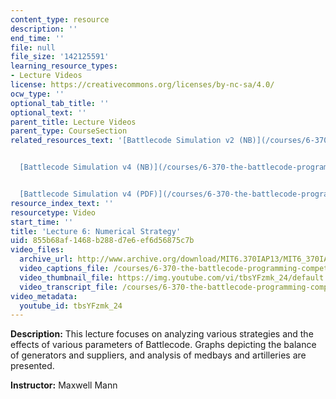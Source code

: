 ```yaml
---
content_type: resource
description: ''
end_time: ''
file: null
file_size: '142125591'
learning_resource_types:
- Lecture Videos
license: https://creativecommons.org/licenses/by-nc-sa/4.0/
ocw_type: ''
optional_tab_title: ''
optional_text: ''
parent_title: Lecture Videos
parent_type: CourseSection
related_resources_text: '[Battlecode Simulation v2 (NB)](/courses/6-370-the-battlecode-programming-competition-january-iap-2013/resources/numericalstrategy_2)


  [Battlecode Simulation v4 (NB)](/courses/6-370-the-battlecode-programming-competition-january-iap-2013/resources/numericalstrategy_4)


  [Battlecode Simulation v4 (PDF)](/courses/6-370-the-battlecode-programming-competition-january-iap-2013/resources/mit6_370iap13_numstrat_4)'
resource_index_text: ''
resourcetype: Video
start_time: ''
title: 'Lecture 6: Numerical Strategy'
uid: 855b68af-1468-b288-d7e6-ef6d56875c7b
video_files:
  archive_url: http://www.archive.org/download/MIT6.370IAP13/MIT6_370IAP13_lec6_ipod.mp4
  video_captions_file: /courses/6-370-the-battlecode-programming-competition-january-iap-2013/40aae211fa1e548883ab7d795807992c_tbsYFzmk_24.vtt
  video_thumbnail_file: https://img.youtube.com/vi/tbsYFzmk_24/default.jpg
  video_transcript_file: /courses/6-370-the-battlecode-programming-competition-january-iap-2013/bf23daf8bea14b70f0ca330bb4d5b8e2_tbsYFzmk_24.pdf
video_metadata:
  youtube_id: tbsYFzmk_24
---
```


**Description:** This lecture focuses on analyzing various strategies and the effects of various parameters of Battlecode. Graphs depicting the balance of generators and suppliers, and analysis of medbays and artilleries are presented.

**Instructor:** Maxwell Mann

